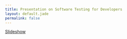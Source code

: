 ```yaml
---
title: Presentation on Software Testing for Developers
layout: default.jade
permalink: false
---
```


[Slideshow](/slides/slide-1)
